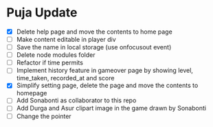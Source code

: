 # Puja Update
- [x] Delete help page and move the contents to home page
- [ ] Make content editable in player div
- [ ] Save the name in local storage (use onfocusout event)
- [ ] Delete node modules folder
- [ ] Refactor if time permits 
- [ ] Implement history feature in gameover page by showing level, time_taken, recorded_at and score
- [x] Simplify setting page, delete the page and move the contents to homepage
- [ ] Add Sonabonti as collaborator to this repo
- [ ] Add Durga and Asur clipart image in the game drawn by Sonabonti 
- [ ] Change the pointer
